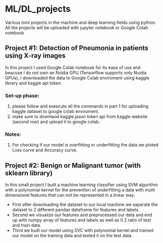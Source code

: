 # ML/DL_projects
Various mini projects in the machine and deep learning fields using python. 
All the projects will be uploaded with jupyter notebook or Google Colab notebook 

## Project #1: Detection of Pneumonia in patients using X-ray images
In this project I used Google Colab notebook for its ease of use and beacuse I do not own an Nvidia GPU (Tensorflow supports only Nvidia GPUs),
I downloaded the data to Google Colab enviroment using kaggle library and kaggle api token.
### Set-up phase:
1. please follow and exexcute all the commands in part 1 for uploading kaggle dataset to google colab enviroment.
2. make sure to downlaod kaggle.jason token api from kaggle website (second row) and upload it to google colab.
### Notes:
1. For checking if our model is overfitting or underfitting the data we ploted Loss curve and Accuracy curve.
## Project #2: Benign or Malignant tumor (with sklearn library)
In this small project I built a machine learning classifier using SVM algorithm with a polynomial kernel for the prevention of underfitting a data with multi dimensional 
features that can not be represented in a linear way.
* First after downloading the dataset to our local machine we saparate the dataset to 2 different pandas dataframe for features and labels. 
* Second we visualize our features and preprocessed our data and end up with numpy array of features and labels as well as 0.2 ratio of test and train data.
* Third we built our model using SVC with polynomial kernel and trained our model on the training data and tested it on the test data.

